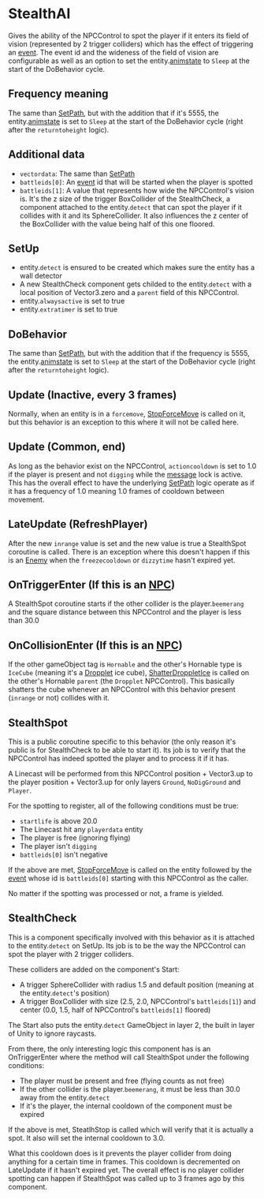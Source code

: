 # StealthAI
Gives the ability of the NPCControl to spot the player if it enters its field of vision (represented by 2 trigger colliders) which has the effect of triggering an [event](../../../Enums%20and%20IDs/Events.md). The event id and the wideness of the field of vision are configurable as well as an option to set the entity.[animstate](../../EntityControl/Animations/animstate.md) to `Sleep` at the start of the DoBehavior cycle.

## Frequency meaning
The same than [SetPath](SetPath.md), but with the addition that if it's 5555, the entity.[animstate](../../EntityControl/Animations/animstate.md) is set to `Sleep` at the start of the DoBehavior cycle (right after the `returntoheight` logic).

## Additional data
- `vectordata`: The same than [SetPath](SetPath.md)
- `battleids[0]`: An [event](../../../Enums%20and%20IDs/Events.md) id that will be started when the player is spotted
- `battleids[1]`: A value that represents how wide the NPCControl's vision is. It's the z size of the trigger BoxCollider of the StealthCheck, a component attached to the entity.`detect` that can spot the player if it collides with it and its SphereCollider. It also influences the z center of the BoxCollider with the value being half of this one floored.

## SetUp
- entity.`detect` is ensured to be created which makes sure the entity has a wall detector
- A new StealthCheck component gets childed to the entity.`detect` with a local position of Vector3.zero and a `parent` field of this NPCControl. 
- entity.`alwaysactive` is set to true
- entity.`extratimer` is set to true

## DoBehavior
The same than [SetPath](SetPath.md), but with the addition that if the frequency is 5555, the entity.[animstate](../../EntityControl/Animations/animstate.md) is set to `Sleep` at the start of the DoBehavior cycle (right after the `returntoheight` logic).

## Update (Inactive, every 3 frames)
Normally, when an entity is in a `forcemove`, [StopForceMove](../../EntityControl/EntityControl%20Methods.md#stopforcemove) is called on it, but this behavior is an exception to this where it will not be called here.

## Update (Common, end)
As long as the behavior exist on the NPCControl, `actioncooldown` is set to 1.0 if the player is present and not `digging` while the [message](../../../SetText/Notable%20states.md#message) lock is active. This has the overall effect to have the underlying [SetPath](SetPath.md) logic operate as if it has a frequency of 1.0 meaning 1.0 frames of cooldown between movement.

## LateUpdate (RefreshPlayer)
After the new `inrange` value is set and the new value is true a StealthSpot coroutine is called. There is an exception where this doesn't happen if this is an [Enemy](../Enemy.md) when the `freezecooldown` or `dizzytime` hasn't expired yet.

## OnTriggerEnter (If this is an [NPC](../NPC.md))
A StealthSpot coroutine starts if the other collider is the player.`beemerang` and the square distance between this NPCControl and the player is less than 30.0

## OnCollisionEnter (If this is an [NPC](../NPC.md))
If the other gameObject tag is `Hornable` and the other's Hornable type is `IceCube` (meaning it's a [Dropplet](../ObjectTypes/Dropplet.md) ice cube), [ShatterDroppletIce](../ObjectTypes/Dropplet.md#shatterdroppletice) is called on the other's Hornable `parent` (the `Dropplet` NPCControl). This basically shatters the cube whenever an NPCControl with this behavior present (`inrange` or not) collides with it.

## StealthSpot
This is a public coroutine specific to this behavior (the only reason it's public is for StealthCheck to be able to start it). Its job is to verify that the NPCControl has indeed spotted the player and to process it if it has.

A Linecast will be performed from this NPCControl position + Vector3.up to the player position + Vector3.up for only layers `Ground`, `NoDigGround` and `Player`.

For the spotting to register, all of the following conditions must be true:

- `startlife` is above 20.0
- The Linecast hit any `playerdata` entity
- The player is free (ignoring flying)
- The player isn't `digging`
- `battleids[0]` isn't negative

If the above are met, [StopForceMove](../../EntityControl/EntityControl%20Methods.md#stopforcemove) is called on the entity followed by the [event](../../../Enums%20and%20IDs/Events.md) whose id is `battleids[0]` starting with this NPCControl as the caller.

No matter if the spotting was processed or not, a frame is yielded.

## StealthCheck
This is a component specifically involved with this behavior as it is attached to the entity.`detect` on SetUp. Its job is to be the way the NPCControl can spot the player with 2 trigger colliders.

These colliders are added on the component's Start:

- A trigger SphereCollider with radius 1.5 and default position (meaning at the entity.`detect`'s position)
- A trigger BoxCollider with size (2.5, 2.0, NPCControl's `battleids[1]`) and center (0.0, 1.5, half of NPCControl's `battleids[1]` floored)

The Start also puts the entity.`detect` GameObject in layer 2, the built in layer of Unity to ignore raycasts.

From there, the only interesting logic this component has is an OnTriggerEnter where the method will call StealthSpot under the following conditions:

- The player must be present and free (flying counts as not free)
- If the other collider is the player.`beemerang`, it must be less than 30.0 away from the entity.`detect`
- If it's the player, the internal cooldown of the component must be expired

If the above is met, SteatlhStop is called which will verify that it is actually a spot. It also will set the internal cooldown to 3.0.

What this cooldown does is it prevents the player collider from doing anything for a certain time in frames. This cooldown is decremented on LateUpdate if it hasn't expired yet. The overall effect is no player collider spotting can happen if StealthSpot was called up to 3 frames ago by this component.